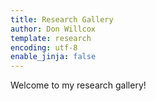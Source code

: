 ```yaml
---
title: Research Gallery
author: Don Willcox
template: research
encoding: utf-8
enable_jinja: false
---
```


Welcome to my research gallery!

